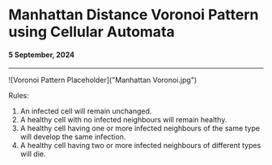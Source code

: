 # Manhattan Distance Voronoi Pattern using Cellular Automata
#### 5 September, 2024
___

![Voronoi Pattern Placeholder]("Manhattan Voronoi.jpg")

Rules:
1. An infected cell will remain unchanged.
2. A healthy cell with no infected neighbours will remain healthy.
3. A healthy cell having one or more infected neighbours of the same type will develop the same infection.
4. A healthy cell having two or more infected neighbours of different types will die.
